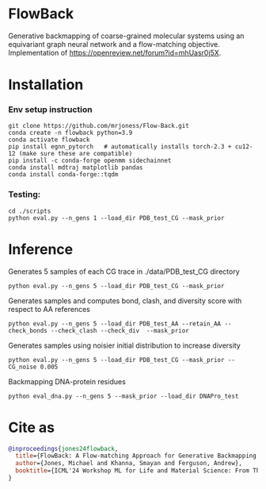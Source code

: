 # FlowBack
Generative backmapping of coarse-grained molecular systems using an equivariant graph neural network and a flow-matching objective. Implementation of https://openreview.net/forum?id=mhUasr0j5X.

# Installation
### Env setup instruction
```
git clone https://github.com/mrjoness/Flow-Back.git
conda create -n flowback python=3.9
conda activate flowback 
pip install egnn_pytorch   # automatically installs torch-2.3 + cu12-12 (make sure these are compatible)
pip install -c conda-forge openmm sidechainnet
conda install mdtraj matplotlib pandas
conda install conda-forge::tqdm
```

### Testing:
```
cd ./scripts
python eval.py --n_gens 1 --load_dir PDB_test_CG --mask_prior
```

# Inference

Generates 5 samples of each CG trace in ./data/PDB_test_CG directory
```
python eval.py --n_gens 5 --load_dir PDB_test_CG --mask_prior
```
Generates samples and computes bond, clash, and diversity score with respect to AA references
```
python eval.py --n_gens 5 --load_dir PDB_test_AA --retain_AA --check_bonds --check_clash --check_div  --mask_prior
```
Generates samples using noisier initial distribution to increase diversity
```
python eval.py --n_gens 5 --load_dir PDB_test_CG --mask_prior --CG_noise 0.005
```
Backmapping DNA-protein residues
```
python eval_dna.py --n_gens 5 --mask_prior --load_dir DNAPro_test
```

# Cite as
```bibtex
@inproceedings{jones24flowback,
  title={FlowBack: A Flow-matching Approach for Generative Backmapping of Macromolecules},
  author={Jones, Michael and Khanna, Smayan and Ferguson, Andrew},
  booktitle={ICML'24 Workshop ML for Life and Material Science: From Theory to Industry Applications}
}
```
